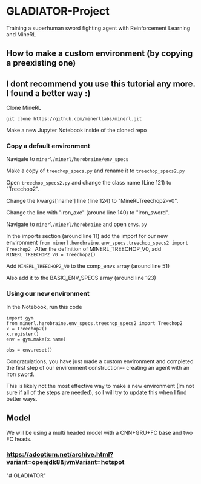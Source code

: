 # GLADIATOR-Project
Training a superhuman sword fighting agent with Reinforcement Learning and MineRL

## How to make a custom environment (by copying a preexisting one)

## I dont recommend you use this tutorial any more. I found a better way :)

Clone MineRL

`git clone https://github.com/minerllabs/minerl.git`

Make a new Jupyter Notebook inside of the cloned repo

### Copy a default environment

Navigate to `minerl/minerl/herobraine/env_specs`

Make a copy of `treechop_specs.py` and rename it to `treechop_specs2.py`

Open `treechop_specs2.py` and change the class name (Line 121) to "Treechop2". 

Change the kwargs['name'] line (line 124) to "MineRLTreechop2-v0".

Change the line with "iron_axe" (around line 140) to "iron_sword".

Navigate to `minerl/minerl/herobraine` and open `envs.py`

In the imports section (around line 11) add the import for our new environment `from minerl.herobraine.env_specs.treechop_specs2 import Treechop2
`
After the definition of MINERL_TREECHOP_V0, add `MINERL_TREECHOP2_V0 = Treechop2()`

Add `MINERL_TREECHOP2_V0` to the comp_envs array (around line 51)

Also add it to the BASIC_ENV_SPECS array (around line 123)

### Using our new environment

In the Notebook, run this code
``` 
import gym
from minerl.herobraine.env_specs.treechop_specs2 import Treechop2
x = Treechop2()
x.register()
env = gym.make(x.name)

obs = env.reset() 
```

Congratulations, you have just made a custom environment and completed the first step of our environment construction-- creating an agent with an iron sword.

This is likely not the most effective way to make a new environment (Im not sure if all of the steps are needed), so I will try to update this when I find better ways.

## Model

We will be using a multi headed model with a CNN+GRU+FC base and two FC heads.


### https://adoptium.net/archive.html?variant=openjdk8&jvmVariant=hotspot
"# GLADIATOR" 
